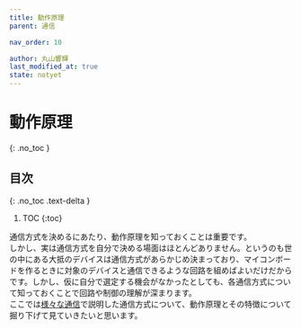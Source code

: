 ```yaml
---
title: 動作原理
parent: 通信

nav_order: 10

author: 丸山響輝
last_modified_at: true
state: notyet
---
```


# **動作原理**
{: .no_toc }

## 目次
{: .no_toc .text-delta }

1. TOC
{:toc}

通信方式を決めるにあたり、動作原理を知っておくことは重要です。  
しかし、実は通信方式を自分で決める場面はほとんどありません。というのも世の中にある大抵のデバイスは通信方式があらかじめ決まっており、マイコンボードを作るときに対象のデバイスと通信できるような回路を組めばよいだけだからです。しかし、仮に自分で選定する機会がなかったとしても、各通信方式について知っておくことで回路や制御の理解が深まります。  
ここでは[様々な通信](./005_communication)で説明した通信方式について、動作原理とその特徴について掘り下げて見ていきたいと思います。


